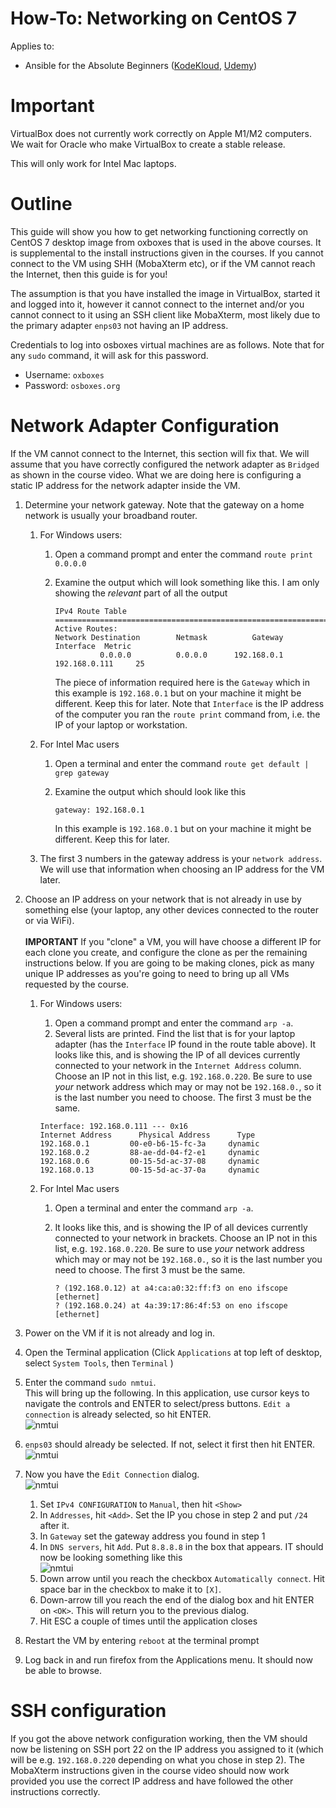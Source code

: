# How-To: Networking on CentOS 7

Applies to:

* Ansible for the Absolute Beginners ([KodeKloud](https://kodekloud.com/courses/ansible-for-the-absolute-beginners-course/), [Udemy](https://www.udemy.com/course/learn-ansible/))

# Important

VirtualBox does not currently work correctly on Apple M1/M2 computers. We wait for Oracle who make VirtualBox to create a stable release.

This will only work for Intel Mac laptops.

# Outline

This guide will show you how to get networking functioning correctly on CentOS 7 desktop image from oxboxes that is used in the above courses. It is supplemental to the install instructions given in the courses. If you cannot connect to the VM using SHH (MobaXterm etc), or if the VM cannot reach the Internet, then this guide is for you!

The assumption is that you have installed the image in VirtualBox, started it and logged into it, however it cannot connect to the internet and/or you cannot connect to it using an SSH client like MobaXterm, most likely due to the primary adapter `enps03` not having an IP address.

Credentials to log into osboxes virtual machines are as follows. Note that for any `sudo` command, it will ask for this password.

* Username: `oxboxes`
* Password: `osboxes.org`

# Network Adapter Configuration

If the VM cannot connect to the Internet, this section will fix that. We will assume that you have correctly configured the network adapter as `Bridged` as shown in the course video. What we are doing here is configuring a static IP address for the network adapter inside the VM.

1. Determine your network gateway. Note that the gateway on a home network is usually your broadband router.
    1. For Windows users:
        1. Open a command prompt and enter the command `route print 0.0.0.0`
        1. Examine the output which will look something like this. I am only showing the *relevant* part of all the output

            ```
            IPv4 Route Table
            ===========================================================================
            Active Routes:
            Network Destination        Netmask          Gateway       Interface  Metric
                      0.0.0.0          0.0.0.0      192.168.0.1    192.168.0.111     25
            ```

            The piece of information required here is the `Gateway` which in this example is `192.168.0.1` but on your machine it might be different. Keep this for later. Note that `Interface` is the IP address of the computer you ran the `route print` command from, i.e. the IP of your laptop or workstation.

    1. For Intel Mac users
        1. Open a terminal and enter the command `route get default | grep gateway`
        1. Examine the output which should look like this

            ```
            gateway: 192.168.0.1
            ```

            In this example is `192.168.0.1` but on your machine it might be different. Keep this for later.

    1. The first 3 numbers in the gateway address is your `network address`. We will use that information when choosing an IP address for the VM later.

1. Choose an IP address on your network that is not already in use by something else (your laptop, any other devices connected to the router or via WiFi).</br></br>**IMPORTANT** If you "clone" a VM, you will have choose a different IP for each clone you create, and configure the clone as per the remaining instructions below. If you are going to be making clones, pick as many unique IP addresses as you're going to need to bring up all VMs requested by the course.
    1. For Windows users:
        1. Open a command prompt and enter the command `arp -a`.
        1. Several lists are printed. Find the list that is for your laptop adapter (has the `Interface` IP found in the route table above). It looks like this, and is showing the IP of all devices currently connected to your network in the `Internet Address` column. Choose an IP not in this list, e.g. `192.168.0.220`. Be sure to use *your* network address which may or may not be `192.168.0.`, so it is the last number you need to choose. The first 3 must be the same.

        ```
        Interface: 192.168.0.111 --- 0x16
        Internet Address      Physical Address      Type
        192.168.0.1         00-e0-b6-15-fc-3a     dynamic
        192.168.0.2         88-ae-dd-04-f2-e1     dynamic
        192.168.0.6         00-15-5d-ac-37-08     dynamic
        192.168.0.13        00-15-5d-ac-37-0a     dynamic
        ```
    1.  For Intel Mac users
        1. Open a terminal and enter the command `arp -a`.
        1. It looks like this, and is showing the IP of all devices currently connected to your network in brackets. Choose an IP not in this list, e.g. `192.168.0.220`. Be sure to use *your* network address which may or may not be `192.168.0.`, so it is the last number you need to choose. The first 3 must be the same.

            ```
            ? (192.168.0.12) at a4:ca:a0:32:ff:f3 on eno ifscope [ethernet]
            ? (192.168.0.24) at 4a:39:17:86:4f:53 on eno ifscope [ethernet]
            ```


1. Power on the VM if it is not already and log in.
1. Open the Terminal application (Click `Applications` at top left of desktop, select `System Tools`, then `Terminal` )
1. Enter the command `sudo nmtui`.</br>This will bring up the following. In this application, use cursor keys to navigate the controls and ENTER to select/press buttons. `Edit a connection` is already selected, so hit ENTER.</br>![nmtui](../../../img/ceontos7-nmtui-1.png)
1. `enps03` should already be selected. If not, select it first then hit ENTER.</br>![nmtui](../../../img/ceontos7-nmtui-2.png)
1. Now you have the `Edit Connection` dialog.<br/>![nmtui](../../../img/ceontos7-nmtui-3.png)</br>
    1. Set `IPv4 CONFIGURATION` to `Manual`, then hit `<Show>`
    1. In `Addresses`, hit `<Add>`. Set the IP you chose in step 2 and put `/24` after it.
    1. In `Gateway` set the gateway address you found in step 1
    1. In `DNS servers`, hit `Add`. Put `8.8.8.8` in the box that appears. IT should now be looking something like this</br>![nmtui](../../../img/ceontos7-nmtui-4.png)</br>
    1. Down arrow until you reach the checkbox `Automatically connect`. Hit space bar in the checkbox to make it to `[X]`.
    1. Down-arrow till you reach the end of the dialog box and hit ENTER on `<OK>`. This will return you to the previous dialog.
    1. Hit ESC a couple of times until the application closes
1.  Restart the VM by entering `reboot` at the terminal prompt
1.  Log back in and run firefox from the Applications menu. It should now be able to browse.


# SSH configuration

If you got the above network configuration working, then the VM should now be listening on SSH port 22 on the IP address you assigned to it (which will be e.g. `192.168.0.220` depending on what you chose in step 2). The MobaXterm instructions given in the course video should now work provided you use the correct IP address and have followed the other instructions correctly.


